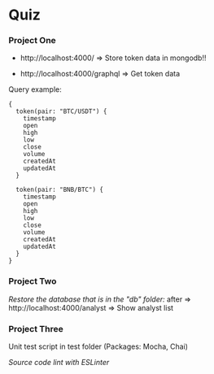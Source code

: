 # Quiz

### Project One

* http://localhost:4000/ => Store token data in mongodb!!

* http://localhost:4000/graphql => Get token data

Query example:
```
{
  token(pair: "BTC/USDT") {
    timestamp
    open
    high
    low
    close
    volume
    createdAt
    updatedAt
  }
  
  token(pair: "BNB/BTC") {
    timestamp
    open
    high
    low
    close
    volume
    createdAt
    updatedAt
  }
}
```

### Project Two
_Restore the database that is in the "db" folder:_
after => http://localhost:4000/analyst => Show analyst list

### Project Three
Unit test script in test folder (Packages: Mocha, Chai)


_Source code lint with ESLinter_
